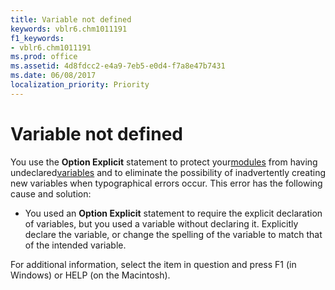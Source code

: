 ```yaml
---
title: Variable not defined
keywords: vblr6.chm1011191
f1_keywords:
- vblr6.chm1011191
ms.prod: office
ms.assetid: 4d8fdcc2-e4a9-7eb5-e0d4-f7a8e47b7431
ms.date: 06/08/2017
localization_priority: Priority
---
```



# Variable not defined

You use the  **Option Explicit** statement to protect your[modules](../../Glossary/vbe-glossary.md#module) from having undeclared[variables](../../Glossary/vbe-glossary.md#variable) and to eliminate the possibility of inadvertently creating new variables when typographical errors occur. This error has the following cause and solution:



- You used an  **Option Explicit** statement to require the explicit declaration of variables, but you used a variable without declaring it. Explicitly declare the variable, or change the spelling of the variable to match that of the intended variable.
    

For additional information, select the item in question and press F1 (in Windows) or HELP (on the Macintosh).

